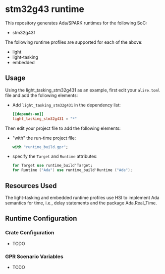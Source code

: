 # stm32g43 runtime

This repository generates Ada/SPARK runtimes for the following SoC:
* stm32g431

The following runtime profiles are supported for each of the above:
* light
* light-tasking
* embedded

## Usage

Using the light_tasking_stm32g431 as an example, first edit your
`alire.toml` file and add the following elements:
 - Add `light_tasking_stm32g431` in the dependency list:
   ```toml
   [[depends-on]]
   light_tasking_stm32g431 = "*"
   ```

Then edit your project file to add the following elements:
 - "with" the run-time project file:
   ```ada
   with "runtime_build.gpr";
   ```
 - specify the `Target` and `Runtime` attributes:
   ```ada
   for Target use runtime_build'Target;
   for Runtime ("Ada") use runtime_build'Runtime ("Ada");
   ```

## Resources Used

The light-tasking and embedded runtime profiles use HSI to
implement Ada semantics for time, i.e., delay statements and the package
Ada.Real_Time.

## Runtime Configuration

### Crate Configuration
- TODO

### GPR Scenario Variables
- TODO
